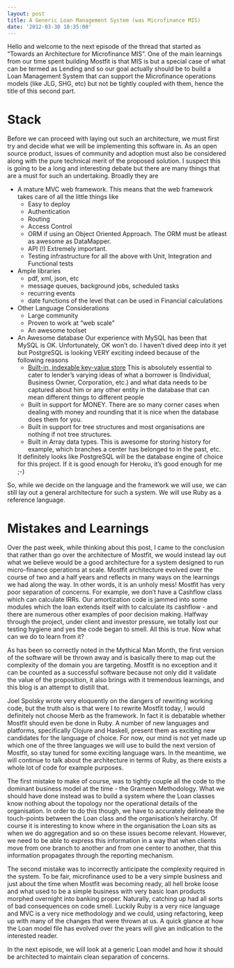 ```yaml
---
layout: post
title: A Generic Loan Management System (was Microfinance MIS)
date: '2012-03-30 10:35:00'
---
```


Hello and welcome to the next episode of the thread that started as &ldquo;Towards an Architecture for Microfinance MIS&rdquo;. One of the main learnings from our time spent building Mostfit is that MIS is but a special case of what can be termed as Lending and so our goal actually should be to build a Loan Management System that can support the Microfinance operations models (like JLG, SHG, etc) but not be tightly coupled with them, hence the title of this second part.

<h1>Stack</h1>

Before we can proceed with laying out such an architecture, we must first try and decide what we will be implementing this software in. As an open source product, issues of community and adoption must also be considered along with the pure technical merit of the proposed solution. I suspect this is going to be a long and interesting debate but there are many things that are a must for such an undertaking. Broadly they are

<ul><li>A mature MVC web framework.
This means that the web framework takes care of all the little things like

<ul><li>Easy to deploy</li>
<li>Authentication</li>
<li>Routing</li>
<li>Access Control</li>
<li>ORM if using an Object Oriented Approach. The ORM must be atleast as awesome as DataMapper.</li>
<li>API (!) Extremely important.</li>
<li>Testing infrastructure for all the above with Unit, Integration and Functional tests</li>
</ul></li>
<li>Ample libraries

<ul><li>pdf, xml, json, etc</li>
<li>message queues, background jobs, scheduled tasks</li>
<li>recurring events</li>
<li>date functions of the level that can be used in Financial calculations</li>
</ul></li>
<li>Other Language Considerations

<ul><li>Large community</li>
<li>Proven to work at &ldquo;web scale&rdquo;</li>
<li>An awesome toolset</li>
</ul></li>
<li>An Awesome database
Our experience with MySQL has been that MySQL is OK. Unfortunately, OK won&rsquo;t do. I  haven&rsquo;t dived deep into it yet but PostgreSQL is looking VERY exciting indeed because of the following reasons

<ul><li><a href="https://postgres.heroku.com/blog/past/2012/3/14/introducing_keyvalue_data_storage_in_heroku_postgres/" target="_blank">Built-in, indexable key-value store</a> This is absolutely essential to cater to lender&rsquo;s varying ideas of what a borrower is (Individual, Business Owner, Corporation, etc.) and what data needs to be captured about him or any other entity in the database that can mean different things to different people</li>
<li>Built in support for MONEY. There are so many corner cases when dealing with money and rounding that it is nice when the database does them for you.</li>
<li>Built in support for tree structures and most organisations are nothing if not tree structures.</li>
<li>Built in Array data types. This is awesome for storing history for example, which branches a center has belonged to in the past, etc.</li>
</ul>It definitely looks like PostgreSQL will be the database engine of choice for this project. If it is good enough for Heroku, it&rsquo;s good enough for me ;-)</li>
</ul>So, while we decide on the language and the framework we will use, we can still lay out a general architecture for such a system. We will use Ruby as a reference language.

<h1>Mistakes and Learnings</h1>

Over the past week, while thinking about this post, I came to the conclusion that rather than go over the architecture of Mostfit, we would instead lay out what we believe would be a good architecture for a system designed to run micro-finance operations at scale. Mostfit architecture evolved over the course of two and a half years and reflects in many ways on the learnings we had along the way. In other words, it is an unholy mess! Mostfit has very poor separation of concerns. For example, we don&rsquo;t have a Cashflow class which can calculate IRRs. Our amortization code is jammed into some modules which the loan extends itself with to calculate its cashflow - and there are numerous other examples of poor decision making. Halfway through the project, under client and investor pressure, we totally lost our testing hygiene and yes the code began to smell. All this is true. Now what can we do to learn from it?

As has been so correctly noted in the Mythical Man Month, the first version of the software will be thrown away and is basically there to map out the complexity of the domain you are targeting. Mostfit is no exception and it can be counted as a successful software because not only did it validate the value of the proposition, it also brings with it tremendous learnings, and this blog is an attempt to distill that.

Joel Spolsky wrote very eloquently on the dangers of rewriting working code, but the truth also is that were I to rewrite Mostfit today, I would definitely not choose Merb as the framework. In fact it is debatable whether Mostfit should even be done in Ruby. A number of new languages and platforms, specifically Clojure and Haskell, present them as exciting new candidates for the language of choice. For now, our mind is not yet made up which one of the three languages we will use to build the next version of Mostfit, so stay tuned for some exciting language wars. In the meantime, we will continue to talk about the architecture in terms of Ruby, as there exists a whole lot of code for example purposes.

The first mistake to make of course, was to tightly couple all the code to the dominant business model at the time - the Grameen Methodology. What we should have done instead was to build a system where the Loan classes know nothing about the topology nor the operational details of the organisation. In order to do this though, we have to accurately delineate the touch-points between the Loan class and the organisation&rsquo;s heirarchy. Of course it is interesting to know where in the organisation the Loan sits as when we do aggregation and so on these issues become relevant. However, we need to be able to express this information in a way that when clients move from one branch to another and from one center to another, that this information propagates through the reporting mechanism.

The second mistake was to incorrectly anticipate the complexity required in the system. To be fair, microfinance used to be a very simple business and just about the time when Mostfit was becoming ready, all hell broke loose and what used to be a simple business with very basic loan products morphed overnight into banking proper. Naturally, catching up had all sorts of bad consequences on code smell. Luckily Ruby is a very nice language and MVC is a very nice methodology and we could, using refactoring, keep up with many of the changes that were thrown at us. A quick glance at how the Loan model file has evolved over the years will give an indication to the interested reader.

In the next episode, we will look at a generic Loan model and how it should be architected to maintain clean separation of concerns.